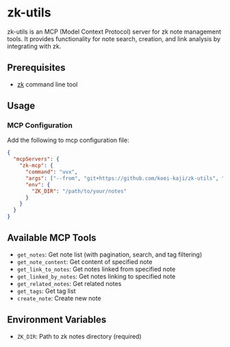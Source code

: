 # zk-utils

zk-utils is an MCP (Model Context Protocol) server for zk note management tools. It provides functionality for note search, creation, and link analysis by integrating with zk.

## Prerequisites

- [zk](https://github.com/zk-org/zk) command line tool

## Usage


### MCP Configuration

Add the following to mcp configuration file:

```json
{
  "mcpServers": {
    "zk-mcp": {
      "command": "uvx",
      "args": ["--from", "git+https://github.com/koei-kaji/zk-utils", "zk-utils-mcp"],
      "env": {
        "ZK_DIR": "/path/to/your/notes"
      }
    }
  }
}
```

## Available MCP Tools

- `get_notes`: Get note list (with pagination, search, and tag filtering)
- `get_note_content`: Get content of specified note
- `get_link_to_notes`: Get notes linked from specified note
- `get_linked_by_notes`: Get notes linking to specified note
- `get_related_notes`: Get related notes
- `get_tags`: Get tag list
- `create_note`: Create new note

## Environment Variables

- `ZK_DIR`: Path to zk notes directory (required)
